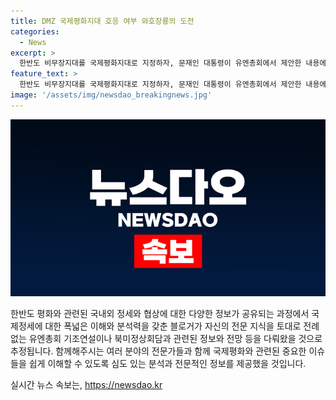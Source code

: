 ```yaml
---
title: DMZ 국제평화지대 호응 여부 와호장룡의 도전
categories:
  - News
excerpt: >
  한반도 비무장지대를 국제평화지대로 지정하자, 문재인 대통령이 유엔총회에서 제안한 내용에 대한 전망과 정보를 공개했습니다. 국정원은 3차 북미정상회담 가능성을 언급하며 북미 협상과 관련한 여러 전망을 소개했지만, 미국 정부는 3차 회담을 향한 긍정적인 태도를 보이지 않는 상황입니다. 한미 정상회의에서는 한반도 평화와 북미 협상에 대한 남북의 입장을 나누는 등 다양한 의견이 제시되었으며, 미국의 내정이 변경되면서 북미 협상의 진전이 예상될지에 관심이 쏠리고 있습니다. 야간에 트럼프 대통령에 대한 탄핵론과 북미 협상의 영향에 대한 관심이 높아지고 있는 것으로 보입니다.
feature_text: >
  한반도 비무장지대를 국제평화지대로 지정하자, 문재인 대통령이 유엔총회에서 제안한 내용에 대한 전망과 정보를 공개했습니다. 국정원은 3차 북미정상회담 가능성을 언급하며 북미 협상과 관련한 여러 전망을 소개했지만, 미국 정부는 3차 회담을 향한 긍정적인 태도를 보이지 않는 상황입니다. 한미 정상회의에서는 한반도 평화와 북미 협상에 대한 남북의 입장을 나누는 등 다양한 의견이 제시되었으며, 미국의 내정이 변경되면서 북미 협상의 진전이 예상될지에 관심이 쏠리고 있습니다. 야간에 트럼프 대통령에 대한 탄핵론과 북미 협상의 영향에 대한 관심이 높아지고 있는 것으로 보입니다.
image: '/assets/img/newsdao_breakingnews.jpg'
---
```


<p><img src="/assets/img/newsdao_breakingnews.jpg" alt="pcversion 속보" /></p>

<p>한반도 평화와 관련된 국내외 정세와 협상에 대한 다양한 정보가 공유되는 과정에서 국제정세에 대한 폭넓은 이해와 분석력을 갖춘 블로거가 자신의 전문 지식을 토대로 전례 없는 유엔총회 기조연설이나 북미정상회담과 관련된 정보와 전망 등을 다뤄왔을 것으로 추정됩니다. 함께해주시는 여러 분야의 전문가들과 함께 국제평화와 관련된 중요한 이슈들을 쉽게 이해할 수 있도록 심도 있는 분석과 전문적인 정보를 제공했을 것입니다. </p>
실시간 뉴스 속보는, <a href="https://newsdao.kr" rel="dofollow">https://newsdao.kr</a>


